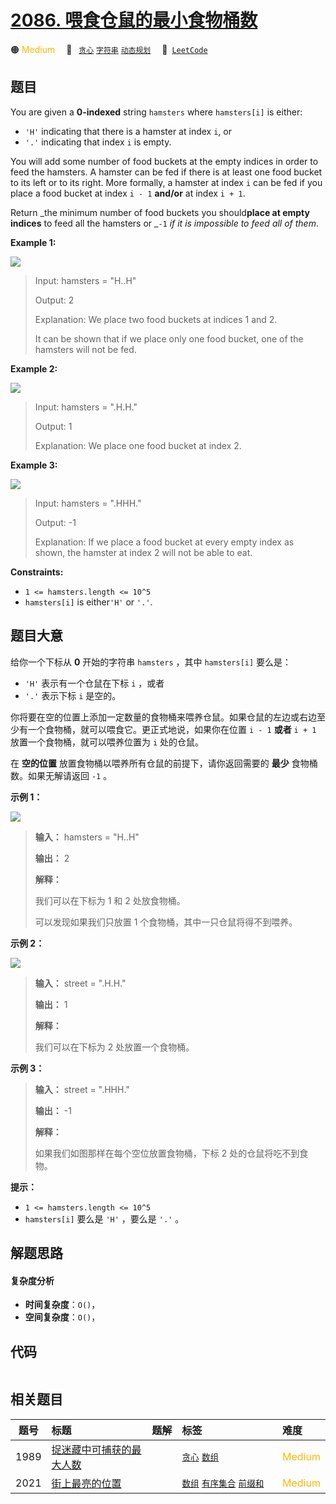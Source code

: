 # [2086. 喂食仓鼠的最小食物桶数](https://leetcode.com/problems/minimum-number-of-food-buckets-to-feed-the-hamsters)

🟠 <font color=#ffb800>Medium</font>&emsp; 🔖&ensp; [`贪心`](/outline/tag/greedy.md) [`字符串`](/outline/tag/string.md) [`动态规划`](/outline/tag/dynamic-programming.md)&emsp; 🔗&ensp;[`LeetCode`](https://leetcode.com/problems/minimum-number-of-food-buckets-to-feed-the-hamsters)

## 题目

You are given a **0-indexed** string `hamsters` where `hamsters[i]` is either:

  * `'H'` indicating that there is a hamster at index `i`, or
  * `'.'` indicating that index `i` is empty.

You will add some number of food buckets at the empty indices in order to feed
the hamsters. A hamster can be fed if there is at least one food bucket to its
left or to its right. More formally, a hamster at index `i` can be fed if you
place a food bucket at index `i - 1` **and/or** at index `i + 1`.

Return _the minimum number of food buckets you should**place at empty
indices** to feed all the hamsters or _`-1` _if it is impossible to feed all
of them_.



**Example 1:**

![](https://assets.leetcode.com/uploads/2022/11/01/example1.png)

> Input: hamsters = "H..H"
> 
> Output: 2
> 
> Explanation: We place two food buckets at indices 1 and 2.
> 
> It can be shown that if we place only one food bucket, one of the hamsters will not be fed.

**Example 2:**

![](https://assets.leetcode.com/uploads/2022/11/01/example2.png)

> Input: hamsters = ".H.H."
> 
> Output: 1
> 
> Explanation: We place one food bucket at index 2.

**Example 3:**

![](https://assets.leetcode.com/uploads/2022/11/01/example3.png)

> Input: hamsters = ".HHH."
> 
> Output: -1
> 
> Explanation: If we place a food bucket at every empty index as shown, the hamster at index 2 will not be able to eat.

**Constraints:**

  * `1 <= hamsters.length <= 10^5`
  * `hamsters[i]` is either`'H'` or `'.'`.


## 题目大意

给你一个下标从 **0**  开始的字符串 `hamsters` ，其中 `hamsters[i]`  要么是：

  * `'H'` 表示有一个仓鼠在下标 `i` ，或者
  * `'.'` 表示下标 `i` 是空的。

你将要在空的位置上添加一定数量的食物桶来喂养仓鼠。如果仓鼠的左边或右边至少有一个食物桶，就可以喂食它。更正式地说，如果你在位置 `i - 1` **或者**
`i + 1` 放置一个食物桶，就可以喂养位置为 `i` 处的仓鼠。

在 **空的位置** 放置食物桶以喂养所有仓鼠的前提下，请你返回需要的 **最少**  食物桶数。如果无解请返回 `-1` 。



**示例 1：**

**![](https://pic.leetcode.cn/1710141378-bfEGUX-image.png)**

> 
> 
> 
> 
> 
> **输入：** hamsters = "H..H"
> 
> **输出：** 2
> 
> **解释：**
> 
> 我们可以在下标为 1 和 2 处放食物桶。
> 
> 可以发现如果我们只放置 1 个食物桶，其中一只仓鼠将得不到喂养。
> 
> 

**示例 2：**

**![](https://pic.leetcode.cn/1710141384-oLAScv-image.png)**

> 
> 
> 
> 
> 
> **输入：** street = ".H.H."
> 
> **输出：** 1
> 
> **解释：**
> 
> 我们可以在下标为 2 处放置一个食物桶。
> 
> 

**示例 3：**

> 
> 
> 
> 
> 
> **输入：** street = ".HHH."
> 
> **输出：** -1
> 
> **解释：**
> 
> 如果我们如图那样在每个空位放置食物桶，下标 2 处的仓鼠将吃不到食物。
> 
> 



**提示：**

  * `1 <= hamsters.length <= 10^5`
  * `hamsters[i]` 要么是 `'H'` ，要么是 `'.'` 。


## 解题思路

#### 复杂度分析

- **时间复杂度**：`O()`，
- **空间复杂度**：`O()`，

## 代码

```javascript

```

## 相关题目

<!-- prettier-ignore -->
| 题号 | 标题 | 题解 | 标签 | 难度 |
| :------: | :------ | :------: | :------ | :------ |
| 1989 | [捉迷藏中可捕获的最大人数](https://leetcode.com/problems/maximum-number-of-people-that-can-be-caught-in-tag) |  |  [`贪心`](/outline/tag/greedy.md) [`数组`](/outline/tag/array.md) | <font color=#ffb800>Medium</font> |
| 2021 | [街上最亮的位置](https://leetcode.com/problems/brightest-position-on-street) |  |  [`数组`](/outline/tag/array.md) [`有序集合`](/outline/tag/ordered-set.md) [`前缀和`](/outline/tag/prefix-sum.md) | <font color=#ffb800>Medium</font> |

<style>
.blue {
    background-color: #096dd9;
    padding: 0.25rem 0.5rem;
    margin: 0;
    font-size: 0.85em;
    border-radius: 3px;
    color: white;
    font-weight: 500;
}
table th:first-of-type { width: 10%; }
table th:nth-of-type(2) { width: 35%; }
table th:nth-of-type(3) { width: 10%; }
table th:nth-of-type(4) { width: 35%; }
table th:nth-of-type(5) { width: 10%; }
</style>
